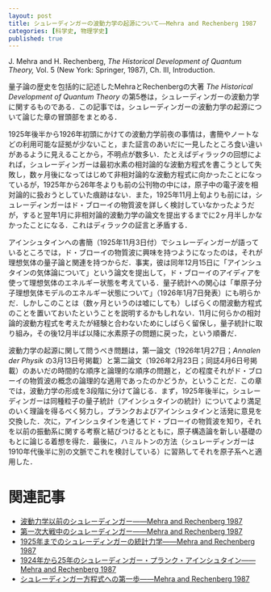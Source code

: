 ```yaml
---
layout: post
title: シュレーディンガーの波動力学の起源について——Mehra and Rechenberg 1987
categories: [科学史, 物理学史]
published: true
---
```


J. Mehra and H. Rechenberg, _The Historical Development of Quantum Theory,_ Vol. 5 (New York: Springer, 1987), Ch. III, Introduction.

量子論の歴史を包括的に記述したMehraとRechenbergの大著 _The Historical Development of Quantum Theory_ の第5巻は，シュレーディンガーの波動力学に関するものである．この記事では，シュレーディンガーの波動力学の起源について論じた章の冒頭部をまとめる．

1925年後半から1926年初頭にかけての波動力学前夜の事情は，書簡やノートなどの利用可能な証拠が少ないこと，また証言のあいだに一見したところ食い違いがあるように見えることから，不明点が数多い．たとえばディラックの回想によれば，シュレーディンガーは最初水素の相対論的な波動方程式を書こうとして失敗し，数ヶ月後になってはじめて非相対論的な波動方程式に向かったことになっているが，1925年から26年冬よりも前の公刊物の中には，原子中の電子波を相対論的に扱おうとしていた痕跡はない．また，1925年11月上旬よりも前には，シュレーディンガーはド・ブローイの物質波を詳しく検討していなかったようだが，すると翌年1月に非相対論的波動力学の論文を提出するまでに2ヶ月半しかなかったことになる．これはディラックの証言と矛盾する．

アインシュタインへの書簡（1925年11月3日付）でシュレーディンガーが語っているところでは，ド・ブローイの物質波に興味を持つようになったのは，それが理想気体の量子論と関連を持つからだ．事実，彼は同年12月15日に「アインシュタインの気体論について」という論文を提出して，ド・ブローイのアイディアを使って理想気体のエネルギー状態を考えている．量子統計への関心は「単原子分子理想気体モデルのエネルギー状態について」（1926年1月7日発表）にも明らかだ．しかしこのことは（数ヶ月というのは嘘にしても）しばらくの間波動方程式のことを置いておいたということを説明するかもしれない．11月に何らかの相対論的波動方程式を考えたが経験と合わないためにしばらく留保し，量子統計に取り組み，その後12月半ば以降に水素原子の問題に戻った，という順番だ．

波動力学の起源に関して問うべき問題は，第一論文（1926年1月27日；_Annalen der Physik_ の3月13日号掲載）と第二論文（1926年2月23日；同誌4月6日号掲載）のあいだの時間的な順序と論理的な順序の問題と，どの程度それがド・ブローイの物質波の概念の論理的な適用であったのかどうか，ということだ．この章では，波動力学の形成を3段階に分けて論じる．まず，1925年後半に，シュレーディンガーは同種粒子の量子統計（アインシュタインの統計）についてより満足のいく理論を得るべく努力し，プランクおよびアインシュタインと活発に意見を交換した．次に，アインシュタインを通じてド・ブローイの物質波を知り，それを以前の振動系に関する考察と結びつけるとともに，原子構造論を新しい基礎のもとに論じる着想を得た．最後に，ハミルトンの方法（シュレーディンガーは1910年代後半に別の文脈でこれを検討している）に習熟してそれを原子系へと適用した．

# 関連記事

* [波動力学以前のシュレーディンガー——Mehra and Rechenberg 1987](http://hinaba.org/mikro-und-makro/2018/01/30/01.html)
* [第一次大戦中のシュレーディンガー——Mehra and Rechenberg 1987](http://hinaba.org/mikro-und-makro/2018/01/30/02.html)
* [1925年までのシュレーディンガーの統計力学——Mehra and Rechenberg 1987](http://hinaba.org/mikro-und-makro/2018/01/31/01.html)
* [1924年から25年のシュレーディンガー・プランク・アインシュタイン——Mehra and Rechenberg 1987](http://hinaba.org/mikro-und-makro/2018/02/01/01.html)
* [シュレーディンガー方程式への第一歩——Mehra and Rechenberg 1987](http://hinaba.org/mikro-und-makro/2018/02/05/01.html)
